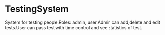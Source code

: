 # TestingSystem
System for testing people.Roles: admin, user.Admin can add,delete and edit tests.User can pass test with time control and see statistics of test.

